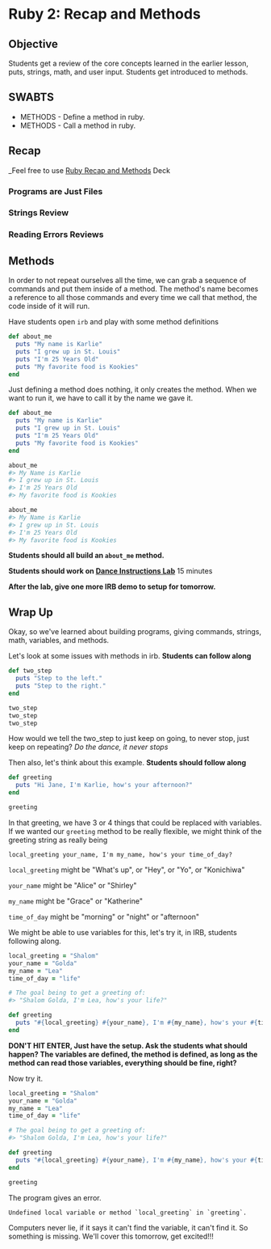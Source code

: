 # Ruby 2: Recap and Methods

## Objective

Students get a review of the core concepts learned in the earlier lesson, puts, strings, math, and user input. Students get introduced to methods.

## SWABTS

+ METHODS - Define a method in ruby.
+ METHODS - Call a method in ruby.

## Recap

_Feel free to use [Ruby Recap and Methods](https://docs.google.com/presentation/d/1zOL_KZKVK-jW8Gyh5L-XPgHw8XXkZytKWb7W4SqDKP0/edit#slide=id.g38c2de6ae8_0_122) Deck

### Programs are Just Files

### Strings Review

### Reading Errors Reviews

## Methods

In order to not repeat ourselves all the time, we can grab a sequence of commands and put them inside of a method. The method's name becomes a reference to all those commands and every time we call that method, the code inside of it will run.

Have students open `irb` and play with some method definitions

```ruby
def about_me
  puts "My name is Karlie"
  puts "I grew up in St. Louis"
  puts "I'm 25 Years Old"
  puts "My favorite food is Kookies"
end
```

Just defining a method does nothing, it only creates the method. When we want to run it, we have to call it by the name we gave it.

```ruby
def about_me
  puts "My name is Karlie"
  puts "I grew up in St. Louis"
  puts "I'm 25 Years Old"
  puts "My favorite food is Kookies"
end

about_me
#> My Name is Karlie
#> I grew up in St. Louis
#> I'm 25 Years Old
#> My favorite food is Kookies

about_me
#> My Name is Karlie
#> I grew up in St. Louis
#> I'm 25 Years Old
#> My favorite food is Kookies
```

**Students should all build an `about_me` method.**

**Students should work on [Dance Instructions Lab](https://github.com/learn-co-curriculum/kwk-l1-dance-instructions)** 15 minutes

**After the lab, give one more IRB demo to setup for tomorrow.**

## Wrap Up

Okay, so we've learned about building programs, giving commands, strings, math, variables, and methods.

Let's look at some issues with methods in irb. **Students can follow along**

```ruby
def two_step
  puts "Step to the left."
  puts "Step to the right."
end

two_step
two_step
two_step
```

How would we tell the two_step to just keep on going, to never stop, just keep on repeating? _Do the dance, it never stops_

Then also, let's think about this example. **Students should follow along**

```ruby
def greeting
  puts "Hi Jane, I'm Karlie, how's your afternoon?"
end

greeting
```

In that greeting, we have 3 or 4 things that could be replaced with variables. If we wanted our `greeting` method to be really flexible, we might think of the greeting string as really being

`local_greeting your_name, I'm my_name, how's your time_of_day?`

`local_greeting` might be "What's up", or "Hey", or "Yo", or "Konichiwa"

`your_name` might be "Alice" or "Shirley"

`my_name` might be "Grace" or "Katherine"

`time_of_day` might be "morning" or "night" or "afternoon"

We might be able to use variables for this, let's try it, in IRB, students following along.

```ruby
local_greeting = "Shalom"
your_name = "Golda"
my_name = "Lea"
time_of_day = "life"

# The goal being to get a greeting of:
#> "Shalom Golda, I'm Lea, how's your life?"

def greeting
  puts "#{local_greeting} #{your_name}, I'm #{my_name}, how's your #{time_of_day}?"
end
```

**DON'T HIT ENTER, Just have the setup. Ask the students what should happen? The variables are defined, the method is defined, as long as the method can read those variables, everything should be fine, right?**

Now try it.

```ruby
local_greeting = "Shalom"
your_name = "Golda"
my_name = "Lea"
time_of_day = "life"

# The goal being to get a greeting of:
#> "Shalom Golda, I'm Lea, how's your life?"

def greeting
  puts "#{local_greeting} #{your_name}, I'm #{my_name}, how's your #{time_of_day}?"
end

greeting 
```

The program gives an error.

```
Undefined local variable or method `local_greeting` in `greeting`.
```

Computers never lie, if it says it can't find the variable, it can't find it. So something is missing. We'll cover this tomorrow, get excited!!!